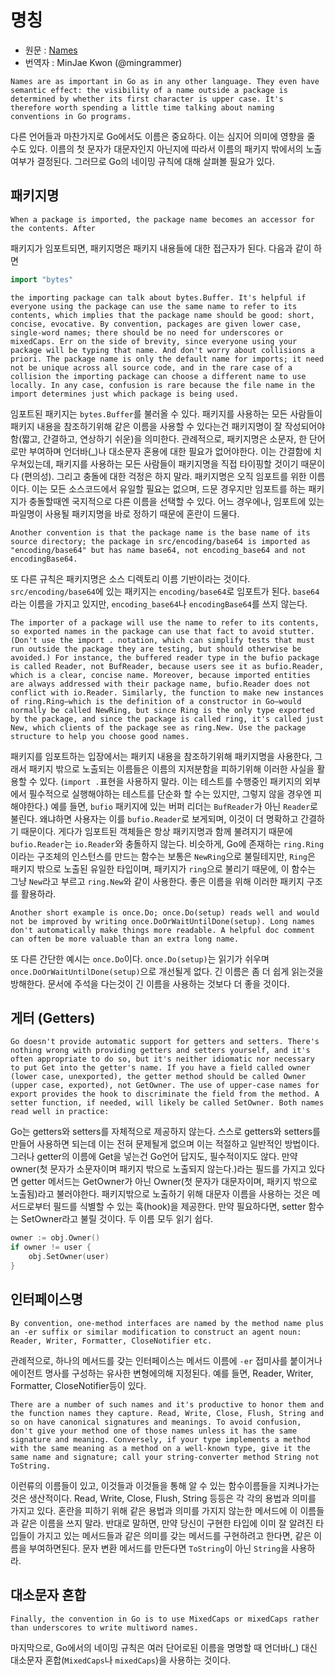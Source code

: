 # 명칭
* 원문 : [Names](https://golang.org/doc/effective_go.html#names)
* 번역자 : MinJae Kwon (@mingrammer)

`Names are as important in Go as in any other language. They even have semantic effect: the visibility of a name outside a package is determined by whether its first character is upper case. It's therefore worth spending a little time talking about naming conventions in Go programs.`

다른 언어들과 마찬가지로 Go에서도 이름은 중요하다. 이는 심지어 의미에 영향을 줄 수도 있다. 이름의 첫 문자가 대문자인지 아닌지에 따라서 이름의 패키지 밖에서의 노출여부가 결정된다. 그러므로 Go의 네이밍 규칙에 대해 살펴볼 필요가 있다.

## 패키지명

`When a package is imported, the package name becomes an accessor for the contents. After`

패키지가 임포트되면, 패키지명은 패키지 내용들에 대한 접근자가 된다. 다음과 같이 하면

```go
import "bytes"
```

`the importing package can talk about bytes.Buffer. It's helpful if everyone using the package can use the same name to refer to its contents, which implies that the package name should be good: short, concise, evocative. By convention, packages are given lower case, single-word names; there should be no need for underscores or mixedCaps. Err on the side of brevity, since everyone using your package will be typing that name. And don't worry about collisions a priori. The package name is only the default name for imports; it need not be unique across all source code, and in the rare case of a collision the importing package can choose a different name to use locally. In any case, confusion is rare because the file name in the import determines just which package is being used.`

임포트된 패키지는 `bytes.Buffer`를 불러올 수 있다. 패키지를 사용하는 모든 사람들이 패키지 내용을 참조하기위해 같은 이름을 사용할 수 있다는건 패키지명이 잘 작성되어야 함(짧고, 간결하고, 연상하기 쉬운)을 의미한다. 관례적으로, 패키지명은 소문자, 한 단어로만 부여하며 언더바(_)나 대소문자 혼용에 대한 필요가 없어야한다. 이는 간결함에 치우쳐있는데, 패키지를 사용하는 모든 사람들이 패키지명을 직접 타이핑할 것이기 때문이다 (편의성). 그리고 충돌에 대한 걱정은 하지 말라. 패키지명은 오직 임포트를 위한 이름이다. 이는 모든 소스코드에서 유일할 필요는 없으며, 드문 경우지만 임포트를 하는 패키지가 충돌할때엔 국지적으로 다른 이름을 선택할 수 있다. 어느 경우에나, 임포트에 있는 파일명이 사용될 패키지명을 바로 정하기 때문에 혼란이 드물다.

`Another convention is that the package name is the base name of its source directory; the package in src/encoding/base64 is imported as "encoding/base64" but has name base64, not encoding_base64 and not encodingBase64.`

또 다른 규칙은 패키지명은 소스 디렉토리 이름 기반이라는 것이다. `src/encoding/base64`에 있는 패키지는 `encoding/base64`로 임포트가 된다. `base64`라는 이름을 가지고 있지만, `encoding_base64`나 `encodingBase64`를 쓰지 않는다.

`The importer of a package will use the name to refer to its contents, so exported names in the package can use that fact to avoid stutter. (Don't use the import . notation, which can simplify tests that must run outside the package they are testing, but should otherwise be avoided.) For instance, the buffered reader type in the bufio package is called Reader, not BufReader, because users see it as bufio.Reader, which is a clear, concise name. Moreover, because imported entities are always addressed with their package name, bufio.Reader does not conflict with io.Reader. Similarly, the function to make new instances of ring.Ring—which is the definition of a constructor in Go—would normally be called NewRing, but since Ring is the only type exported by the package, and since the package is called ring, it's called just New, which clients of the package see as ring.New. Use the package structure to help you choose good names.`

패키지를 임포트하는 입장에서는 패키지 내용을 참조하기위해 패키지명을 사용한다, 그래서 패키지 밖으로 노출되는 이름들은 이름의 지저분함을 피하기위해 이러한 사실을 활용할 수 있다. (`import .`표현을 사용하지 말라. 이는 테스트를 수행중인 패키지의 외부에서 필수적으로 실행해야하는 테스트를 단순화 할 수는 있지만, 그렇지 않을 경우엔 피해야한다.) 예를 들면, `bufio` 패키지에 있는 버퍼 리더는 `BufReader`가 아닌 `Reader`로 불린다. 왜냐하면 사용자는 이를 `bufio.Reader`로 보게되며, 이것이 더 명확하고 간결하기 때문이다. 게다가 임포트된 객체들은 항상 패키지명과 함께 불려지기 때문에 `bufio.Reader`는 `io.Reader`와 충돌하지 않는다. 비슷하게, Go에 존재하는 `ring.Ring`이라는 구조체의 인스턴스를 만드는 함수는 보통은 `NewRing`으로 불릴테지만, `Ring`은 패키지 밖으로 노출된 유일한 타입이며, 패키지가 `ring`으로 불리기 때문에, 이 함수는 그냥 `New`라고 부르고 `ring.New`와 같이 사용한다. 좋은 이름을 위해 이러한 패키지 구조를 활용하라.

`Another short example is once.Do; once.Do(setup) reads well and would not be improved by writing once.DoOrWaitUntilDone(setup). Long names don't automatically make things more readable. A helpful doc comment can often be more valuable than an extra long name.`

또 다른 간단한 예시는 `once.Do`이다. `once.Do(setup)`는 읽기가 쉬우며 `once.DoOrWaitUntilDone(setup)`으로 개선될게 없다. 긴 이름은 좀 더 쉽게 읽는것을 방해한다. 문서에 주석을 다는것이 긴 이름을 사용하는 것보다 더 좋을 것이다.

## 게터 (Getters)

`Go doesn't provide automatic support for getters and setters. There's nothing wrong with providing getters and setters yourself, and it's often appropriate to do so, but it's neither idiomatic nor necessary to put Get into the getter's name. If you have a field called owner (lower case, unexported), the getter method should be called Owner (upper case, exported), not GetOwner. The use of upper-case names for export provides the hook to discriminate the field from the method. A setter function, if needed, will likely be called SetOwner. Both names read well in practice:`

Go는 getters와 setters를 자체적으로 제공하지 않는다. 스스로 getters와 setters를 만들어 사용하면 되는데 이는 전혀 문제될게 없으며 이는 적절하고 일반적인 방법이다. 그러나  getter의 이름에 Get을 넣는건 Go언어 답지도, 필수적이지도 않다. 만약 owner(첫 문자가 소문자이며  패키지 밖으로 노출되지 않는다.)라는 필드를 가지고 있다면 getter 메서드는 GetOwner가 아닌 Owner(첫 문자가 대문자이며, 패키지 밖으로 노출됨)라고 불러야한다. 패키지밖으로 노출하기 위해 대문자 이름을 사용하는 것은 메서드로부터 필드를 식별할 수 있는 훅(hook)을 제공한다. 만약 필요하다면, setter 함수는 SetOwner라고 불릴 것이다. 두 이름 모두 읽기 쉽다.

```go
owner := obj.Owner()
if owner != user {
    obj.SetOwner(user)
}
```

## 인터페이스명

`By convention, one-method interfaces are named by the method name plus an -er suffix or similar modification to construct an agent noun: Reader, Writer, Formatter, CloseNotifier etc.`

관례적으로, 하나의 메서드를 갖는 인터페이스는 메서드 이름에 `-er` 접미사를 붙이거나 에이전트 명사를 구성하는 유사한 변형에의해 지정된다. 예를 들면, Reader, Writer, Formatter, CloseNotifier등이 있다.

`There are a number of such names and it's productive to honor them and the function names they capture. Read, Write, Close, Flush, String and so on have canonical signatures and meanings. To avoid confusion, don't give your method one of those names unless it has the same signature and meaning. Conversely, if your type implements a method with the same meaning as a method on a well-known type, give it the same name and signature; call your string-converter method String not ToString.`

이런류의 이름들이 있고, 이것들과 이것들을 통해 알 수 있는 함수이름들을 지켜나가는 것은 생산적이다. Read, Write, Close, Flush, String 등등은 각 각의 용법과 의미를 가지고 있다. 혼란을 피하기 위해 같은 용법과 의미를 가지지 않는한 메서드에 이 이름들과 같은 이름을 쓰지 말라. 반대로 말하면, 만약 당신이 구현한 타입에 이미 잘 알려진 타입들이 가지고 있는 메서드들과 같은 의미를 갖는 메서드를 구현하려고 한다면, 같은 이름을 부여하면된다. 문자 변환 메서드를 만든다면 `ToString`이 아닌 `String`을 사용하라.

## 대소문자 혼합

`Finally, the convention in Go is to use MixedCaps or mixedCaps rather than underscores to write multiword names.`

마지막으로, Go에서의 네이밍 규칙은 여러 단어로된 이름을 명명할 때 언더바(_) 대신 대소문자 혼합(`MixedCaps`나 `mixedCaps`)을 사용하는 것이다.
